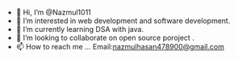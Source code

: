 - 👋 Hi, I’m @Nazmul1011
- 👀 I’m interested in web development and software development.
- 🌱 I’m currently learning DSA with java.
- 💞️ I’m looking to collaborate on open source poroject .
- 📫 How to reach me ...
Email:nazmulhasan478900@gmail.com
<!---
Nazmul1011/Nazmul1011 is a ✨ special ✨ repository because its `README.md` (this file) appears on your GitHub profile.
You can click the Preview link to take a look at your changes.
--->
